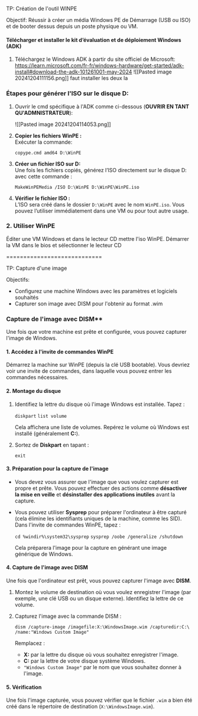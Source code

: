 TP: Création de l'outil WINPE

Objectif: Réussir à créer un média Windows PE de Démarrage (USB ou ISO) et de booter dessus depuis un poste physique ou VM.

#### **Télécharger et installer le kit d’évaluation et de déploiement Windows (ADK)**

1. Téléchargez le Windows ADK à partir du site officiel de Microsoft:
	https://learn.microsoft.com/fr-fr/windows-hardware/get-started/adk-install#download-the-adk-101261001-may-2024
	![[Pasted image 20241204111156.png]]
	faut installer les deux la

### **Étapes pour générer l'ISO sur le disque D:**

1. Ouvrir le cmd spécifique à l'ADK comme ci-dessous (**OUVRIR EN TANT QU'ADMNISTRATEUR**):

    ![[Pasted image 20241204114053.png]]
    
    
2. **Copier les fichiers WinPE :**  
    Exécuter la commande:
    
    `copype.cmd amd64 D:\WinPE`
    
3. **Créer un fichier ISO sur D:**  
    Une fois les fichiers copiés, générez l’ISO directement sur le disque D: avec cette commande :
    
    `MakeWinPEMedia /ISO D:\WinPE D:\WinPE\WinPE.iso`
    
4. **Vérifier le fichier ISO :**  
    L’ISO sera créé dans le dossier `D:\WinPE` avec le nom `WinPE.iso`. Vous pouvez l’utiliser immédiatement dans une VM ou pour tout autre usage.


### **2. Utiliser WinPE**
Éditer une VM Windows et dans le lecteur CD mettre l'iso WinPE. 
Démarrer la VM dans le bios et sélectionner le lecteur CD


============================

TP: Capture d'une image

Objectifs: 
- Configurez une machine Windows avec les paramètres et logiciels souhaités
- Capturer son image avec DISM pour l'obtenir au format .wim

### Capture de l'image avec DISM**

Une fois que votre machine est prête et configurée, vous pouvez capturer l'image de Windows.

#### 1. **Accédez à l'invite de commandes WinPE**

Démarrez la machine sur WinPE (depuis la clé USB bootable). Vous devriez voir une invite de commandes, dans laquelle vous pouvez entrer les commandes nécessaires.

#### 2. **Montage du disque**

1. Identifiez la lettre du disque où l'image Windows est installée. Tapez :
    
    `diskpart` 
    `list volume`
    
    Cela affichera une liste de volumes. Repérez le volume où Windows est installé (généralement **C:**).
    
2. Sortez de **Diskpart** en tapant :
    
    `exit`
    

#### 3. **Préparation pour la capture de l'image**

- Vous devez vous assurer que l'image que vous voulez capturer est propre et prête. Vous pouvez effectuer des actions comme **désactiver la mise en veille** et **désinstaller des applications inutiles** avant la capture.
    
- Vous pouvez utiliser **Sysprep** pour préparer l'ordinateur à être capturé (cela élimine les identifiants uniques de la machine, comme les SID). Dans l'invite de commandes WinPE, tapez :
    
    `cd %windir%\system32\sysprep` 
    `sysprep /oobe /generalize /shutdown`
    
    Cela préparera l'image pour la capture en générant une image générique de Windows.
    

#### 4. **Capture de l'image avec DISM**

Une fois que l'ordinateur est prêt, vous pouvez capturer l'image avec **DISM**.

1. Montez le volume de destination où vous voulez enregistrer l'image (par exemple, une clé USB ou un disque externe). Identifiez la lettre de ce volume.
    
2. Capturez l'image avec la commande DISM :
    
    `dism /capture-image /imagefile:X:\WindowsImage.wim /capturedir:C:\ /name:"Windows Custom Image"`
    
    Remplacez :
    
    - **X:** par la lettre du disque où vous souhaitez enregistrer l'image.
    - **C:** par la lettre de votre disque système Windows.
    - `"Windows Custom Image"` par le nom que vous souhaitez donner à l'image.

#### 5. **Vérification**

Une fois l'image capturée, vous pouvez vérifier que le fichier `.wim` a bien été créé dans le répertoire de destination (`X:\WindowsImage.wim`).
